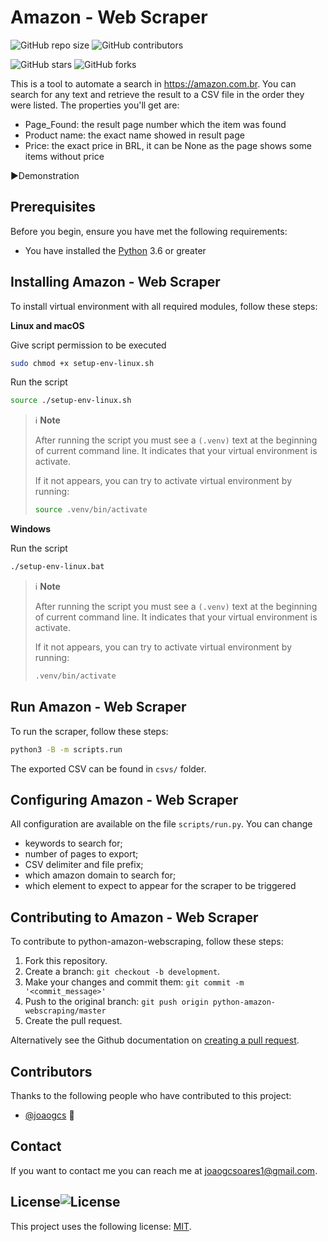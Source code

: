 # Amazon - Web Scraper

![GitHub repo size](https://img.shields.io/github/repo-size/joaogcs/python-amazon-webscraping)
![GitHub contributors](https://img.shields.io/github/contributors/joaogcs/python-amazon-webscraping)

![GitHub stars](https://img.shields.io/github/stars/joaogcs/python-amazon-webscraping)
![GitHub forks](https://img.shields.io/github/forks/joaogcs/python-amazon-webscraping)

This is a tool to automate a search in https://amazon.com.br. You can search for any text and retrieve the result to a CSV file in the order they were listed.
The properties you'll get are:

* Page_Found: the result page number which the item was found
* Product name: the exact name showed in result page
* Price: the exact price in BRL, it can be None as the page shows some items without price

:arrow_forward: ​Demonstration

## Prerequisites

Before you begin, ensure you have met the following requirements:

* You have installed the [Python](https://www.python.org/downloads/) 3.6 or greater

## Installing Amazon - Web Scraper

To install virtual environment with all required modules, follow these steps:

**Linux and macOS**

Give script permission to be executed

```bash
sudo chmod +x setup-env-linux.sh
```

Run the script

```bash
source ./setup-env-linux.sh
```

> :information_source: **Note**
>
> After running the script you must see a `(.venv)` text at the beginning of current command line. It indicates that your virtual environment is activate.
>
> If it not appears, you can try to activate virtual environment by running:
>
> ```bash
> source .venv/bin/activate
> ```

**Windows**

Run the script

```bash
./setup-env-linux.bat
```

> :information_source: **Note**
>
> After running the script you must see a `(.venv)` text at the beginning of current command line. It indicates that your virtual environment is activate.
>
> If it not appears, you can try to activate virtual environment by running:
>
> ```bash
> .venv/bin/activate
> ```

## Run Amazon - Web Scraper

To run the scraper, follow these steps:

```bash
python3 -B -m scripts.run
```

The exported CSV can be found in `csvs/` folder.

## Configuring Amazon - Web Scraper

All configuration are available on the file `scripts/run.py`. You can change

* keywords to search for;
* number of pages to export;
* CSV delimiter and file prefix;
* which amazon domain to search for;
* which element to expect to appear for the scraper to be triggered

## Contributing to Amazon - Web Scraper

To contribute to python-amazon-webscraping, follow these steps:

1. Fork this repository.
2. Create a branch: `git checkout -b development`.
3. Make your changes and commit them: `git commit -m '<commit_message>'`
4. Push to the original branch: `git push origin python-amazon-webscraping/master`
5. Create the pull request.

Alternatively see the Github documentation on [creating a pull request](https://help.github.com/en/github/collaborating-with-issues-and-pull-requests/creating-a-pull-request).

## Contributors

Thanks to the following people who have contributed to this project:

* [@joaogcs](https://github.com/joaogcs) 📖

## Contact

If you want to contact me you can reach me at <joaogcsoares1@gmail.com>.

## License![License](https://img.shields.io/github/license/joaogcs/python-amazon-webscraping)

This project uses the following license: [MIT](https://opensource.org/licenses/MIT).